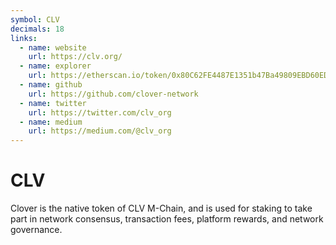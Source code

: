```yaml
---
symbol: CLV
decimals: 18
links:
  - name: website
    url: https://clv.org/
  - name: explorer
    url: https://etherscan.io/token/0x80C62FE4487E1351b47Ba49809EBD60ED085bf52
  - name: github
    url: https://github.com/clover-network
  - name: twitter
    url: https://twitter.com/clv_org
  - name: medium
    url: https://medium.com/@clv_org
---
```


# CLV

Clover is the native token of CLV M-Chain, and is used for staking to take part in network consensus, transaction fees, platform rewards, and network governance.
